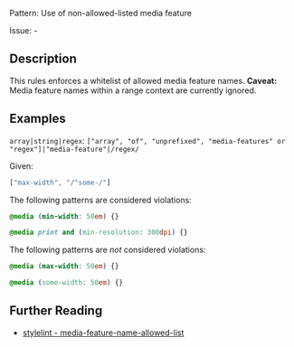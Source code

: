 Pattern: Use of non-allowed-listed media feature

Issue: -

## Description

This rules enforces a whitelist of allowed media feature names. **Caveat:** Media feature names within a range context are currently ignored.

## Examples

`array|string|regex`: `["array", "of", "unprefixed", "media-features" or "regex"]|"media-feature"|/regex/`

Given:

```js
["max-width", "/^some-/"]
```

The following patterns are considered violations:

```css
@media (min-width: 50em) {}
```

```css
@media print and (min-resolution: 300dpi) {}
```

The following patterns are *not* considered violations:

```css
@media (max-width: 50em) {}
```

```css
@media (some-width: 50em) {}
```

## Further Reading

* [stylelint - media-feature-name-allowed-list](https://stylelint.io/user-guide/rules/media-feature-name-allowed-list)